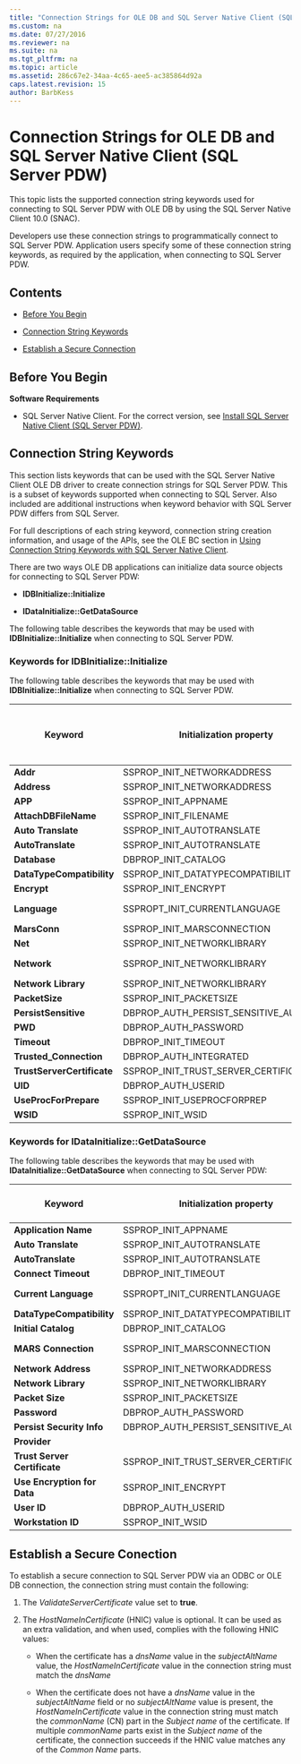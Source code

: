 ```yaml
---
title: "Connection Strings for OLE DB and SQL Server Native Client (SQL Server PDW)"
ms.custom: na
ms.date: 07/27/2016
ms.reviewer: na
ms.suite: na
ms.tgt_pltfrm: na
ms.topic: article
ms.assetid: 286c67e2-34aa-4c65-aee5-ac385864d92a
caps.latest.revision: 15
author: BarbKess
---
```

# Connection Strings for OLE DB and SQL Server Native Client (SQL Server PDW)
This topic lists the supported connection string keywords used for connecting to SQL Server PDW with OLE DB by using the SQL Server Native Client 10.0 (SNAC).  
  
Developers use these connection strings to programmatically connect to SQL Server PDW. Application users specify some of these connection string keywords, as required by the application, when connecting to SQL Server PDW.  
  
## Contents  
  
-   [Before You Begin](#BeforeBegin)  
  
-   [Connection String Keywords](#ConnectionString)  
  
-   [Establish a Secure Connection](#SecureConnection)  
  
## <a name="BeforeBegin"></a>Before You Begin  
**Software Requirements**  
  
-   SQL Server Native Client. For the correct version, see [Install SQL Server Native Client &#40;SQL Server PDW&#41;](../sqlpdw/install-sql-server-native-client-sql-server-pdw.md).  
  
## <a name="ConnectionString"></a>Connection String Keywords  
This section lists keywords that can be used with the SQL Server Native Client OLE DB driver to create connection strings for SQL Server PDW. This is a subset of keywords supported when connecting to SQL Server. Also included are additional instructions when keyword behavior with SQL Server PDW differs from SQL Server.  
  
For full descriptions of each string keyword, connection string creation information, and usage of the APIs, see the OLE BC section in [Using Connection String Keywords with SQL Server Native Client](http://msdn.microsoft.com/library/ms130822.aspx).  
  
There are two ways OLE DB applications can initialize data source objects for connecting to SQL Server PDW:  
  
-   **IDBInitialize::Initialize**  
  
-   **IDataInitialize::GetDataSource**  
  
The following table describes the keywords that may be used with **IDBInitialize::Initialize** when connecting to SQL Server PDW.  
  
### Keywords for IDBInitialize::Initialize  
The following table describes the keywords that may be used with **IDBInitialize::Initialize** when connecting to SQL Server PDW.  
  
|Keyword|Initialization property|SQL Server PDW Support Notes|  
|-----------|---------------------------|-------------------------------------------------------|  
|**Addr**|SSPROP_INIT_NETWORKADDRESS||  
|**Address**|SSPROP_INIT_NETWORKADDRESS||  
|**APP**|SSPROP_INIT_APPNAME||  
|**AttachDBFileName**|SSPROP_INIT_FILENAME||  
|**Auto Translate**|SSPROP_INIT_AUTOTRANSLATE||  
|**AutoTranslate**|SSPROP_INIT_AUTOTRANSLATE||  
|**Database**|DBPROP_INIT_CATALOG||  
|**DataTypeCompatibility**|SSPROP_INIT_DATATYPECOMPATIBILITY||  
|**Encrypt**|SSPROP_INIT_ENCRYPT||  
|**Language**|SSPROPT_INIT_CURRENTLANGUAGE|‘English’ only.|  
|**MarsConn**|SSPROP_INIT_MARSCONNECTION|‘no’ only.|  
|**Net**|SSPROP_INIT_NETWORKLIBRARY||  
|**Network**|SSPROP_INIT_NETWORKLIBRARY|‘dbmssocn’ only (TCP)|  
|**Network Library**|SSPROP_INIT_NETWORKLIBRARY||  
|**PacketSize**|SSPROP_INIT_PACKETSIZE||  
|**PersistSensitive**|DBPROP_AUTH_PERSIST_SENSITIVE_AUTHINFO||  
|**PWD**|DBPROP_AUTH_PASSWORD||  
|**Timeout**|DBPROP_INIT_TIMEOUT||  
|**Trusted_Connection**|DBPROP_AUTH_INTEGRATED|‘no’ only.|  
|**TrustServerCertificate**|SSPROP_INIT_TRUST_SERVER_CERTIFICATE||  
|**UID**|DBPROP_AUTH_USERID||  
|**UseProcForPrepare**|SSPROP_INIT_USEPROCFORPREP||  
|**WSID**|SSPROP_INIT_WSID||  
  
### Keywords for IDataInitialize::GetDataSource  
The following table describes the keywords that may be used with **IDataInitialize::GetDataSource** when connecting to SQL Server PDW:  
  
|Keyword|Initialization property|ssDW Usage Notes|  
|-----------|---------------------------|--------------------|  
|**Application Name**|SSPROP_INIT_APPNAME||  
|**Auto Translate**|SSPROP_INIT_AUTOTRANSLATE||  
|**AutoTranslate**|SSPROP_INIT_AUTOTRANSLATE||  
|**Connect Timeout**|DBPROP_INIT_TIMEOUT||  
|**Current Language**|SSPROPT_INIT_CURRENTLANGUAGE|‘English’ only.|  
|**DataTypeCompatibility**|SSPROP_INIT_DATATYPECOMPATIBILITY||  
|**Initial Catalog**|DBPROP_INIT_CATALOG||  
|**MARS Connection**|SSPROP_INIT_MARSCONNECTION|‘False’ only.|  
|**Network Address**|SSPROP_INIT_NETWORKADDRESS||  
|**Network Library**|SSPROP_INIT_NETWORKLIBRARY||  
|**Packet Size**|SSPROP_INIT_PACKETSIZE|‘0’ only.|  
|**Password**|DBPROP_AUTH_PASSWORD||  
|**Persist Security Info**|DBPROP_AUTH_PERSIST_SENSITIVE_AUTHINFO||  
|**Provider**|||  
|**Trust Server Certificate**|SSPROP_INIT_TRUST_SERVER_CERTIFICATE||  
|**Use Encryption for Data**|SSPROP_INIT_ENCRYPT||  
|**User ID**|DBPROP_AUTH_USERID||  
|**Workstation ID**|SSPROP_INIT_WSID||  
  
## <a name="SecureConnection"></a>Establish a Secure Conection  
To establish a secure connection to SQL Server PDW via an ODBC or OLE DB connection, the connection string must contain the following:  
  
1.  The *ValidateServerCertificate* value set to **true**.  
  
2.  The *HostNameInCertificate* (HNIC) value is optional. It can be used as an extra validation, and when used, complies with the following HNIC values:  
  
    -   When the certificate has a *dnsName* value in the *subjectAltName* value, the *HostNameInCertificate* value in the connection string must match the *dnsName*  
  
    -   When the certificate does not have a *dnsName* value in the *subjectAltName* field or no *subjectAltName* value is present, the *HostNameInCertificate* value in the connection string must match the *commonName* (CN) part in the *Subject name* of the certificate. If multiple *commonName* parts exist in the *Subject name* of the certificate, the connection succeeds if the HNIC value matches any of the *Common Name* parts.  
  
